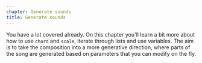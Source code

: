 ```yaml
---
chapter: Generate sounds
title: Generate sounds
---
```


You have a lot covered already. On this chapter you'll learn a bit more about how to use `chord` and `scale`, iterate through lists and use variables. The aim is to take the composition into a more generative direction, where parts of the song are generated based on parameters that you can modify on the fly.
